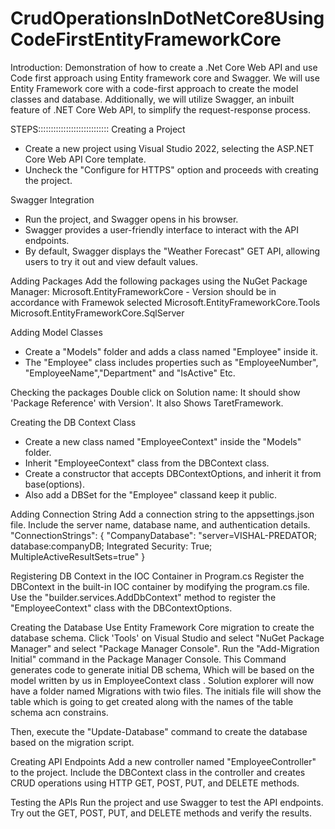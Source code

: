 # CrudOperationsInDotNetCore8UsingCodeFirstEntityFrameworkCore

Introduction: 
Demonstration of how to create a .Net Core Web API and use Code first approach using Entity framework core and Swagger.
We will use Entity Framework core with a code-first approach to create the model classes and database.
Additionally, we will utilize Swagger, an inbuilt feature of .NET Core Web API, to simplify the request-response process.

STEPS::::::::::::::::::::::::::::
Creating a Project
 - Create a new project using Visual Studio 2022, selecting the ASP.NET Core Web API Core template. 
 - Uncheck the "Configure for HTTPS" option and proceeds with creating the project. 

Swagger Integration
- Run the project, and Swagger opens in his browser.
- Swagger provides a user-friendly interface to interact with the API endpoints.
- By default, Swagger displays the "Weather Forecast" GET API, allowing users to try it out and view default values.

 Adding Packages
 Add the following packages using the NuGet Package Manager: 
 Microsoft.EntityFrameworkCore  - Version should be in accordance with Framewok selected
 Microsoft.EntityFrameworkCore.Tools
 Microsoft.EntityFrameworkCore.SqlServer

Adding Model Classes
- Create a "Models" folder and adds a class named "Employee" inside it.
- The "Employee" class includes properties such as "EmployeeNumber", "EmployeeName","Department" and "IsActive" Etc.

Checking the packages
Double click on Solution name: It should show 'Package Reference' with Version'. It also Shows TaretFramework.

 Creating the DB Context Class
- Create a new class named "EmployeeContext" inside the "Models" folder.
- Inherit "EmployeeContext" class from the DBContext class. 
- Create a constructor that accepts DBContextOptions, and inherit it from base(options).
- Also add a DBSet for the "Employee" classand keep it public. 

 Adding Connection String
 Add a connection string to the appsettings.json file.
 Include the server name, database name, and authentication details. 
 "ConnectionStrings": {
  "CompanyDatabase": "server=VISHAL-PREDATOR; database:companyDB; Integrated Security: True; MultipleActiveResultSets=true"
}

 Registering DB Context in the IOC Container in Program.cs
 Register the DBContext in the built-in IOC container by modifying the program.cs file.
 Use the "builder.services.AddDbContext" method to register the "EmployeeContext" class with the DBContextOptions. 

 Creating the Database
 Use Entity Framework Core migration to create the database schema.
 Click 'Tools' on Visual Studio and select "NuGet Package Manager" and select "Package Manager Console".
 Run the "Add-Migration Initial" command in the Package Manager Console.
 This Command generates code to generate initial DB schema, Which will be based on the model written by us in EmployeeContext class .
 Solution explorer will now have a folder named Migrations with twio files. The initials file will show the table which is going to get created along with the names of the table schema acn constrains.
 
 Then, execute the  "Update-Database" command to create the database based on the migration script. 

 Creating API Endpoints
 Add a new controller named  "EmployeeController" to the project.
 Include the DBContext class in the controller and creates CRUD operations using HTTP GET, POST, PUT, and DELETE methods. 

 Testing the APIs
 Run the project and use Swagger to test the API endpoints.
 Try out the GET, POST, PUT, and DELETE methods and verify the results. 
